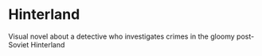 # Hinterland
Visual novel about a detective who investigates crimes in the gloomy post-Soviet Hinterland
